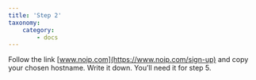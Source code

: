 ```yaml
---
title: 'Step 2'
taxonomy:
    category:
        - docs
---
```


Follow the link [www.noip.com](https://www.noip.com/sign-up) and copy your chosen hostname.
Write it down. You’ll need it for step 5.
